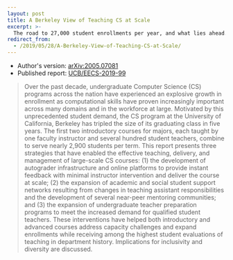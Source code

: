 ```yaml
---
layout: post
title: A Berkeley View of Teaching CS at Scale
excerpt: >-
  The road to 27,000 student enrollments per year, and what lies ahead.
redirect_from:
  - /2019/05/28/A-Berkeley-View-of-Teaching-CS-at-Scale/
---
```


- Author's version: [arXiv:2005.07081](https://arxiv.org/abs/2005.07081)
- Published report: [UCB/EECS-2019-99](https://www2.eecs.berkeley.edu/Pubs/TechRpts/2019/EECS-2019-99.html)

> Over the past decade, undergraduate Computer Science (CS) programs across the nation have experienced an explosive growth in enrollment as computational skills have proven increasingly important across many domains and in the workforce at large. Motivated by this unprecedented student demand, the CS program at the University of California, Berkeley has tripled the size of its graduating class in five years. The first two introductory courses for majors, each taught by one faculty instructor and several hundred student teachers, combine to serve nearly 2,900 students per term. This report presents three strategies that have enabled the effective teaching, delivery, and management of large-scale CS courses: (1) the development of autograder infrastructure and online platforms to provide instant feedback with minimal instructor intervention and deliver the course at scale; (2) the expansion of academic and social student support networks resulting from changes in teaching assistant responsibilities and the development of several near-peer mentoring communities; and (3) the expansion of undergraduate teacher preparation programs to meet the increased demand for qualified student teachers. These interventions have helped both introductory and advanced courses address capacity challenges and expand enrollments while receiving among the highest student evaluations of teaching in department history. Implications for inclusivity and diversity are discussed.
